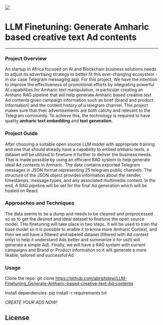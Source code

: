 <img src = "https://camo.githubusercontent.com/3cefee189432defff4cb59838ead898a2bd661cd4b475e25391c87edd2241782/68747470733a2f2f7374617469632e7769787374617469632e636f6d2f6d656469612f3038316535625f35353533383033666465656334636262383137656434653835653138393962327e6d76322e706e672f76312f66696c6c2f775f3234362c685f3130362c616c5f632c715f38352c75736d5f302e36365f312e30305f302e30312c656e635f6175746f2f313025323041636164656d7925323046412d30322532302d2532307472616e73706172656e742532306261636b67726f756e642532302d25323063726f707065642e706e67">

# LLM Finetuning: Generate Amharic based creative text Ad contents
***

### Project Overview

An startup in Africa focused on AI and Blockchain business solutions needs to adjust its
advertising strategy to better fit this ever-changing ecosystem - in our case Telegram
messaging app.
For this project, We have the intention to improve the effectiveness of promotional efforts by
integrating powerful AI capabilities for Amharic text manipulation, in particular creating an
Amharic RAG pipeline that will help generate Amharic based creative text Ad contents given
campaign information such as brief (brand and product information) and the content history of
a telegram channel. This project makes sure that their advertisements are both catchy and
relevant to the Telegram community. To achieve this, the technology is required to have quality
**amharic text embedding** and **text generation**.

### Project Guide

After choosing a suitable open source LLM model with appropriate training and one that
should already have a capability to embed amharic texts, a dataset will be utilized to finetune it
further to deliver the business needs. That is made possible by using an efficient RAG system
to help generate ideal Ad contents in Amharic. The data contains exported Telegram messages
in JSON format representing 25 telegram public channels. The structure of the JSON object
provides information about the sender, timestamps, message types, and any associated
multimedia content.
In the end, A RAG pipeline will be set for the final Ad generation which will be hosted on
React.

### Approaches and Techniques
The data seems to be a dump and needs to be cleaned and preprocessed so as to get the
desired and ideal dataset to finetune the open source model. THe finetuning will take place in
two steps. It will be used to train the base model so it is possible to enable it to know more
Amharic Context, and then we will have a filtered and labeled dataset (filtered with Ad context
only) to help it understand Ads better and summarize it for us(It will generate a simple Ad).
Finally, we will have a RAG system with current campaigns and Brand or Product information
so it will generate a more likable, tailored and successful Ad.

### Usage
Clone the repo: git clone https://github.com/abrishdew/LLM-Finetuning_Generate-Amharic-based-creative-text-Ad-contents

Install dependencies: pip install -r requirements.txt

*CREATE YOUR ADS NOW!*

## License 



